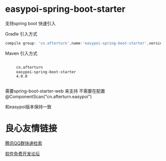 # easypoi-spring-boot-starter
支持spring boot 快速引入

Gradle 引入方式
``` groovy
compile group: 'cn.afterturn',name:'easypoi-spring-boot-starter',version:'4.0.0'
```

Maven 引入方式
```xml
 
     cn.afterturn 
     easypoi-spring-boot-starter 
     4.0.0 
 

```

需要spring-boot-starter-web 来支持
不需要在配置@ComponentScan("cn.afterturn.easypoi")

和easypoi版本保持一致

 # 良心友情链接

[腾讯QQ群快速检索](http://u.720life.cn/s/8cf73f7c)

[软件免费开发论坛](http://u.720life.cn/s/bbb01dc0)